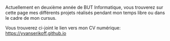 Actuellement en deuxième année de BUT Informatique, vous trouverez sur cette page mes différents projets réalisés pendant mon temps libre ou dans le cadre de mon cursus.

Vous trouverez ci-joint le lien vers mon CV numérique: https://yvanserikoff.github.io
